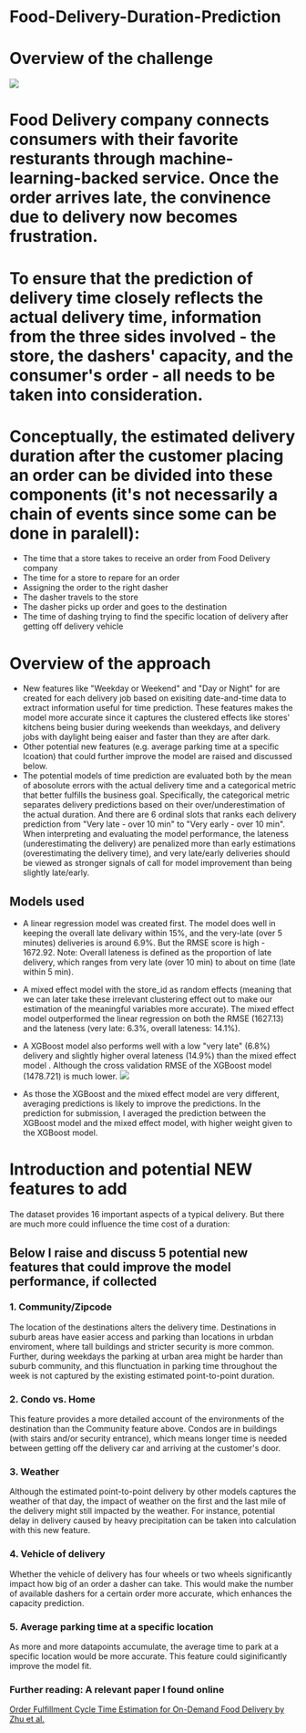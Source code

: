 # Food-Delivery-Duration-Prediction

 
# Overview of the challenge
![](https://ahseeit.com//king-include/uploads/2019/02/50775485_137073873988501_8263291442820303042_n-7723924764.jpg) 

# Food Delivery company connects consumers with their favorite resturants through machine-learning-backed service. Once the order arrives late, the convinence due to delivery now becomes frustration.
# To ensure that the prediction of delivery time closely reflects the actual delivery time, information from the three sides involved - the store, the dashers' capacity, and the consumer's order - all needs to be taken into consideration.
# Conceptually, the estimated delivery duration after the customer placing an order can be divided into these components (it's not necessarily a chain of events since some can be done in paralell): 
- The time that a store takes to receive an order from Food Delivery company
- The time for a store to repare for an order
- Assigning the order to the right dasher
- The dasher travels to the store
- The dasher picks up order and goes to the destination
- The time of dashing trying to find the specific location of delivery after getting off delivery vehicle

# Overview of the approach
* New features like "Weekday or Weekend" and "Day or Night" for are created for each delivery job based on exisiting date-and-time data to extract information useful for time prediction. These features makes the model more accurate since it captures the clustered effects like stores' kitchens being busier during weekends than weekdays, and delivery jobs with daylight being eaiser and faster than they are after dark. 
* Other potential new features (e.g. average parking time at a specific lcoation) that could further improve the model are raised and discussed below. 
* The potential models of time prediction are evaluated both by the mean of abosolute errors with the actual delivery time and a categorical metric that better fulfills the business goal. Specifically, the categorical metric separates delivery predictions based on their over/underestimation of the actual duration. And there are 6 ordinal slots that ranks each delivery prediction from "Very late - over 10 min" to "Very early - over 10 min". When interpreting and evaluating the model performance, the lateness (underestimating the delivery) are penalized more than early estimations (overestimating the delivery time), and very late/early deliveries should be viewed as stronger signals of call for model improvement than being slightly late/early.

## Models used
* A linear regression model was created first. The model does well in keeping the overall late delivary within 15%, and the very-late (over 5 minutes) deliveries is around 6.9%. But the RMSE score is high - 1672.92. Note: Overall lateness is defined as the proportion of late delivery, which ranges from very late (over 10 min) to about on time (late within 5 min).
![]()
* A mixed effect model with the store_id as random effects (meaning that we can later take these irrelevant clustering effect out to make our estimation of the meaningful variables more accurate). The mixed effect model outperformed the linear regression on both the RMSE (1627.13) and the lateness (very late: 6.3%, overall lateness: 14.1%). 
![]()
* A XGBoost model also performs well with a low "very late" (6.8%) delivery and slightly higher overal lateness (14.9%) than the mixed effect model . Although the cross validation RMSE of the XGBoost model (1478.721) is much lower.
![](https://github.com/EvieXinqiGuo/EvieXinqiGuo_Portfolio/blob/main/Food%20Delivery%20Time%20Expectation/Error%20Evaluation%20XGBoost%20Model%20Early%20Late%20Category.png)

* As those the XGBoost and the mixed effect model are very different, averaging predictions is likely to improve the predictions. In the prediction for submission, I averaged the prediction between the XGBoost model and the mixed effect model, with higher weight given to the XGBoost model.

# Introduction and potential NEW features to add

The dataset provides 16 important aspects of a typical delivery. But there are much more could influence the time cost of a duration: 

## Below I raise and discuss 5 potential new features that could improve the model performance, if collected
### 1. Community/Zipcode
The location of the destinations alters the delivery time. Destinations in suburb areas have easier access and parking than locations in urbdan enviroment, where tall buildings and stricter security is more common. Further, during weekdays the parking at urban area might be harder than suburb community, and this flunctuation in parking time throughout the week is not captured by the existing estimated point-to-point duration.

### 2. Condo vs. Home
This feature provides a more detailed account of the environments of the destination than the Community feature above. Condos are in buildings (with stairs and/or security entrance), which means longer time is needed between getting off the delivery car and arriving at the customer's door. 

### 3. Weather
Although the estimated point-to-point delivery by other models captures the weather of that day, the impact of weather on the first and the last mile of the delivery might still impacted by the weather. For instance, potential delay in delivery caused by heavy precipitation can be taken into calculation with this new feature.

### 4. Vehicle of delivery
Whether the vehicle of delivery has four wheels or two wheels significantly impact how big of an order a dasher can take. This would make the number of available dashers for a certain order more accurate, which enhances the capacity prediction. 

### 5. Average parking time at a specific location 
As more and more datapoints accumulate, the average time to park at a specific location would be more accurate. This feature could siginificantly improve the model fit.

### Further reading: A relevant paper I found online 
[Order Fulfillment Cycle Time Estimation for On-Demand Food Delivery by Zhu et al.](https://dl.acm.org/doi/abs/10.1145/3394486.3403307?casa_token=flXKViuOCpcAAAAA:oho4jzUswXyJza_ZbBTeap2mKJ2NP1T_bqHsMOAFInuqb2WM2Pa8lrfBU2yjtbUc1cXFXw1xX8m2)
